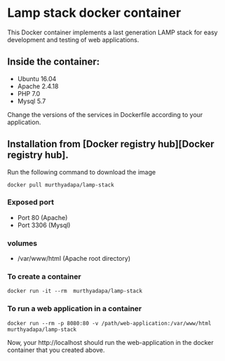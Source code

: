 # Lamp stack docker container

This Docker container implements a last generation LAMP stack for easy development and testing of web applications.

## Inside the container:
- Ubuntu 16.04
- Apache 2.4.18
- PHP 7.0
- Mysql 5.7

Change the versions of the services in Dockerfile according to your application.


## Installation from [Docker registry hub][Docker registry hub].

Run the following command to download the image

```
docker pull murthyadapa/lamp-stack
```

### Exposed port 
- Port 80 (Apache)
- Port 3306 (Mysql)

### volumes
- /var/www/html  (Apache root directory)

### To create a container

```
docker run -it --rm  murthyadapa/lamp-stack
```


### To run a web application in a container

```
docker run --rm -p 8080:80 -v /path/web-application:/var/www/html  murthyadapa/lamp-stack
```
Now, your http://localhost should run the web-application in the docker container that you created above.
